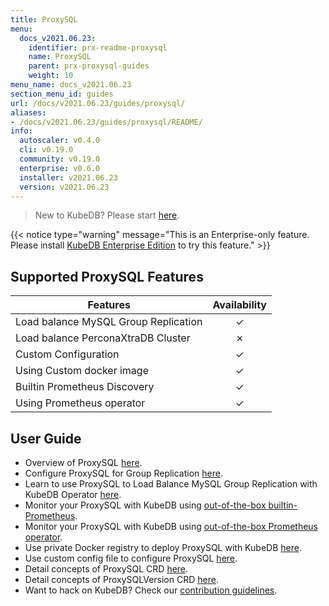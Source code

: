 ```yaml
---
title: ProxySQL
menu:
  docs_v2021.06.23:
    identifier: prx-readme-proxysql
    name: ProxySQL
    parent: prx-proxysql-guides
    weight: 10
menu_name: docs_v2021.06.23
section_menu_id: guides
url: /docs/v2021.06.23/guides/proxysql/
aliases:
- /docs/v2021.06.23/guides/proxysql/README/
info:
  autoscaler: v0.4.0
  cli: v0.19.0
  community: v0.19.0
  enterprise: v0.6.0
  installer: v2021.06.23
  version: v2021.06.23
---
```


> New to KubeDB? Please start [here](/docs/v2021.06.23/README).

{{< notice type="warning" message="This is an Enterprise-only feature. Please install [KubeDB Enterprise Edition](/docs/v2021.06.23/setup/install/enterprise) to try this feature." >}}

## Supported ProxySQL Features

| Features                             | Availability |
| ------------------------------------ | :----------: |
| Load balance MySQL Group Replication |   &#10003;   |
| Load balance PerconaXtraDB Cluster   |   &#10007;   |
| Custom Configuration                 |   &#10003;   |
| Using Custom docker image            |   &#10003;   |
| Builtin Prometheus Discovery         |   &#10003;   |
| Using Prometheus operator            |   &#10003;   |

## User Guide

- Overview of ProxySQL [here](/docs/v2021.06.23/guides/proxysql/overview/overview).
- Configure ProxySQL for Group Replication [here](/docs/v2021.06.23/guides/proxysql/overview/configure-proxysql).
- Learn to use ProxySQL to Load Balance MySQL Group Replication with KubeDB Operator [here](/docs/v2021.06.23/guides/proxysql/quickstart/load-balance-mysql-group-replication).
- Monitor your ProxySQL with KubeDB using [out-of-the-box builtin-Prometheus](/docs/v2021.06.23/guides/proxysql/monitoring/using-builtin-prometheus).
- Monitor your ProxySQL with KubeDB using [out-of-the-box Prometheus operator](/docs/v2021.06.23/guides/proxysql/monitoring/using-prometheus-operator).
- Use private Docker registry to deploy ProxySQL with KubeDB [here](/docs/v2021.06.23/guides/proxysql/private-registry/using-private-registry).
- Use custom config file to configure ProxySQL [here](/docs/v2021.06.23/guides/proxysql/configuration/using-config-file).
- Detail concepts of ProxySQL CRD [here](/docs/v2021.06.23/guides/proxysql/concepts/proxysql).
- Detail concepts of ProxySQLVersion CRD [here](/docs/v2021.06.23/guides/proxysql/concepts/catalog).
- Want to hack on KubeDB? Check our [contribution guidelines](/docs/v2021.06.23/CONTRIBUTING).
